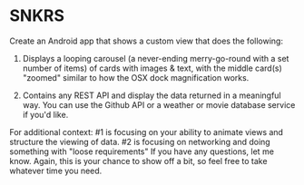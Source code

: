 # SNKRS

Create an Android app that shows a custom view that does the following:

1. Displays a looping carousel (a never-ending merry-go-round with a set number of items)
of cards with images & text, with the middle card(s)
"zoomed" similar to how the OSX dock magnification works.

2. Contains any REST API and display the data returned in a meaningful way. You can use the Github API or a weather or movie database service if you'd like.

For additional context:
#1 is focusing on your ability to animate views and structure the viewing of data.
#2 is focusing on networking and doing something with "loose requirements" If you have any questions, let me know.
Again, this is your chance to show off a bit, so feel free to take whatever time you need.

